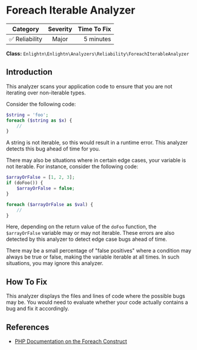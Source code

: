 # Foreach Iterable Analyzer

| Category       | Severity   | Time To Fix  |
| -------------  |:----------:| ------------:|
| :white_check_mark: Reliability | Major     | 5 minutes    |

**Class:** `Enlightn\Enlightn\Analyzers\Reliability\ForeachIterableAnalyzer`

## Introduction

This analyzer scans your application code to ensure that you are not iterating over non-iterable types.

Consider the following code:

```php
$string = 'foo';
foreach ($string as $x) {
    //
}
```

A string is not iterable, so this would result in a runtime error. This analyzer detects this bug ahead of time for you.

There may also be situations where in certain edge cases, your variable is not iterable. For instance, consider the following code:

```php
$arrayOrFalse = [1, 2, 3];
if (doFoo()) {
    $arrayOrFalse = false;
}

foreach ($arrayOrFalse as $val) {
    //
}
```

Here, depending on the return value of the `doFoo` function, the `$arrayOrFalse` variable may or may not iterable. These errors are also detected by this analyzer to detect edge case bugs ahead of time.

There may be a small percentage of "false positives" where a condition may always be true or false, making the variable iterable at all times. In such situations, you may ignore this analyzer. 

## How To Fix

This analyzer displays the files and lines of code where the possible bugs may be. You would need to evaluate whether your code actually contains a bug and fix it accordingly.

## References

- [PHP Documentation on the Foreach Construct](https://www.php.net/manual/en/control-structures.foreach.php)
